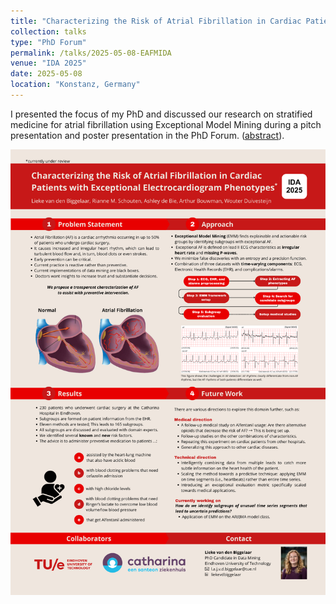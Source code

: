 ```yaml
---
title: "Characterizing the Risk of Atrial Fibrillation in Cardiac Patients with Exceptional Electrocardiogram Phenotypes"
collection: talks
type: "PhD Forum"
permalink: /talks/2025-05-08-EAFMIDA
venue: "IDA 2025"
date: 2025-05-08    
location: "Konstanz, Germany"
---
```


I presented the focus of my PhD and discussed our research on stratified medicine for atrial fibrillation using Exceptional Model Mining during a pitch presentation and poster presentation in the PhD Forum. ([abstract](LiekevandenBiggelaar.github.io/files/IDA2025_Abstract.pdf)).

![Poster](IDA2025_Poster.png)